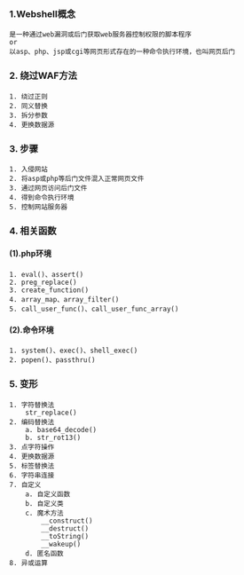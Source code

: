 ### 1.Webshell概念

```
是一种通过web漏洞或后门获取web服务器控制权限的脚本程序
or
以asp、php、jsp或cgi等网页形式存在的一种命令执行环境，也叫网页后门
```

### 2. 绕过WAF方法

```
1. 绕过正则
2. 同义替换
3. 拆分参数
4. 更换数据源
```

### 3. 步骤

```
1. 入侵网站
2. 将asp或php等后门文件混入正常网页文件
3. 通过网页访问后门文件
4. 得到命令执行环境
5. 控制网站服务器
```

### 4. 相关函数

#### (1).php环境

```
1. eval()、assert()
2. preg_replace()
3. create_function()
4. array_map、array_filter()
5. call_user_func()、call_user_func_array()
```

#### (2).命令环境

```
1. system()、exec()、shell_exec()
2. popen()、passthru()
```

### 5. 变形

```
1. 字符替换法
	str_replace()
2. 编码替换法
	a. base64_decode()
	b. str_rot13()
3. 点字符操作
4. 更换数据源
5. 标签替换法
6. 字符串连接
7. 自定义
	a. 自定义函数
	b. 自定义类
	c. 魔术方法
		__construct()
		__destruct()
		__toString()
		__wakeup()
	d. 匿名函数
8. 异或运算


```

